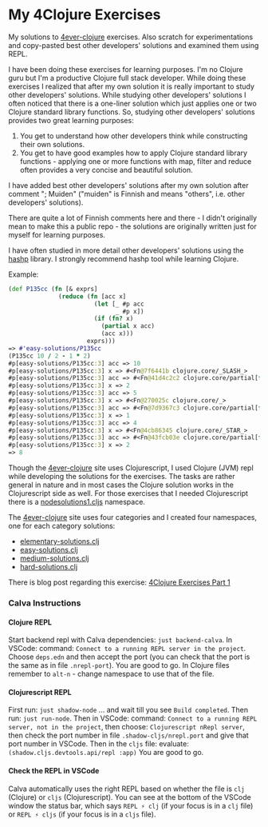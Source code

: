 # My 4Clojure Exercises  <!-- omit in toc -->

My solutions to [4ever-clojure](https://4clojure.oxal.org/) exercises. Also scratch for experimentations and copy-pasted best other developers' solutions and examined them using REPL. 

I have been doing these exercises for learning purposes. I'm no Clojure guru but I'm a productive Clojure full stack developer. While doing these exercises I realized that after my own solution it is really important to study other developers' solutions. While studying other developers' solutions I often noticed that there is a one-liner solution which just applies one or two Clojure standard library functions. So, studying other developers' solutions provides two great learning purposes:

1. You get to understand how other developers think while constructing their own solutions.
2. You get to have good examples how to apply Clojure standard library functions - applying one or more functions with map, filter and reduce often provides a very concise and beautiful solution.

I have added best other developers' solutions after my own solution after comment "; Muiden" ("muiden" is Finnish and means "others", i.e. other developers' solutions). 

There are quite a lot of Finnish comments here and there - I didn't originally mean to make this a public repo - the solutions are originally written just for myself for learning purposes.

I have often studied in more detail other developers' solutions using the [hashp](https://github.com/weavejester/hashp) library. I strongly recommend hashp tool while learning Clojure.

Example:

```clojure
(def P135cc (fn [& exprs]
              (reduce (fn [acc x]
                        (let [_ #p acc
                              _ #p x])
                        (if (fn? x)
                          (partial x acc)
                          (acc x)))
                      exprs)))
=> #'easy-solutions/P135cc
(P135cc 10 / 2 - 1 * 2)
#p[easy-solutions/P135cc:3] acc => 10
#p[easy-solutions/P135cc:3] x => #<Fn@7f6441b clojure.core/_SLASH_>
#p[easy-solutions/P135cc:3] acc => #<Fn@41d4c2c2 clojure.core/partial[fn]>
#p[easy-solutions/P135cc:3] x => 2
#p[easy-solutions/P135cc:3] acc => 5
#p[easy-solutions/P135cc:3] x => #<Fn@270025c clojure.core/_>
#p[easy-solutions/P135cc:3] acc => #<Fn@7d9367c3 clojure.core/partial[fn]>
#p[easy-solutions/P135cc:3] x => 1
#p[easy-solutions/P135cc:3] acc => 4
#p[easy-solutions/P135cc:3] x => #<Fn@4cb86345 clojure.core/_STAR_>
#p[easy-solutions/P135cc:3] acc => #<Fn@43fcb03e clojure.core/partial[fn]>
#p[easy-solutions/P135cc:3] x => 2
=> 8
```

Though the [4ever-clojure](https://4clojure.oxal.org/) site uses Clojurescript, I used Clojure (JVM) repl while developing the solutions for the exercises. The tasks are rather general in nature and in most cases the Clojure solution works in the Clojurescript side as well. For those exercises that I needed Clojurescript there is a [nodesolutions1.cljs](src/cljs/nodesolutions1.cljs) namespace.

The [4ever-clojure](https://4clojure.oxal.org/) site uses four categories and I created four namespaces, one for each category solutions:

- [elementary-solutions.clj](src/clj/elementary_solutions.clj) 
- [easy-solutions.clj](src/clj/easy_solutions.clj)
- [medium-solutions.clj](src/clj/medium_solutions.clj)
- [hard-solutions.clj](src/clj/hard_solutions.clj)

There is blog post regarding this exercise: [4Clojure Exercises Part 1](https://www.karimarttila.fi/clojure/2022/03/29/4clojure-exercises-part-1.html)

### Calva Instructions

#### Clojure REPL

Start backend repl with Calva dependencies: `just backend-calva`.
In VSCode: command: `Connect to a running REPL server in the project`. Choose `deps.edn` and then accept the port (you can check that the port is the same as in file `.nrepl-port`). You are good to go. In Clojure files remember to `alt-n` - change namespace to use that of the file.

#### Clojurescript REPL

First run: `just shadow-node` ... and wait till you see `Build completed`.
Then run: `just run-node`.
Then in VSCode: command: `Connect to a running REPL server, not in the project`, then choose: `Clojurescript nRepl server`, then check the port number in file `.shadow-cljs/nrepl.port` and give that port number in VSCode.
Then in the `cljs` file: evaluate: `(shadow.cljs.devtools.api/repl :app)`
You are good to go.

#### Check the REPL in VSCode

Calva automatically uses the right REPL based on whether the file is `clj` (Clojure) or `cljs` (Clojurescript). You can see at the bottom of the VSCode window the status bar, which says `REPL ⚡ clj` (if your focus is in a `clj` file) or `REPL ⚡ cljs` (if your focus is in a `cljs` file).


